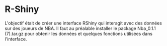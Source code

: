 # R-Shiny

L'objectif était de créer une interface RShiny qui interagit avec des données sur des joueurs de NBA.
Il faut au préalable installer le package Nba_0.1.1 (7).tar.gz pour obtenir les données et quelques fonctions utilisées dans l'interface.
